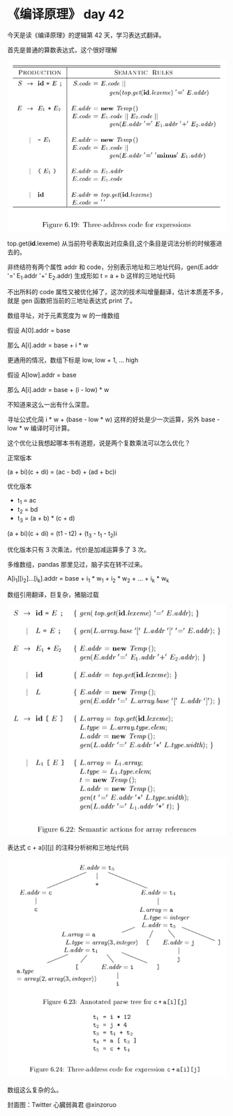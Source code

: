 # 《编译原理》 day 42

今天是读《编译原理》的逻辑第 42 天，学习表达式翻译。

首先是普通的算数表达式，这个很好理解

![](26-expr-1.png)

top.get(**id**.lexeme) 从当前符号表取出对应条目,这个条目是词法分析的时候塞进去的。

非终结符有两个属性 addr 和 code，分别表示地址和三地址代码，gen(E.addr '=' E<sub>1</sub>.addr '+' E<sub>2</sub>.addr) 生成形如 t = a + b 这样的三地址代码

不出所料的 code 属性又被优化掉了，这次的技术叫增量翻译，估计本质差不多，就是 gen 函数把当前的三地址表达式 print 了。

数组寻址，对于元素宽度为 w 的一维数组

假设 A[0].addr = base

那么 A[i].addr = base + i * w

更通用的情况，数组下标是 low, low + 1, ... high

假设 A[low].addr = base

那么 A[i].addr = base + (i - low) * w

不知道来这么一出有什么深意。

寻址公式化简 i * w + (base - low * w) 这样的好处是少一次运算，另外 base - low * w 编译时可计算。

这个优化让我想起哪本书有道题，说是两个复数乘法可以怎么优化？

正常版本

(a + bi)(c + di) = (ac - bd) + (ad + bc)i

优化版本

+ t<sub>1</sub> = ac
+ t<sub>2</sub> = bd
+ t<sub>3</sub> = (a + b) * (c + d)

(a + bi)(c + di) = (t1 - t2) + (t<sub>3</sub> - t<sub>1</sub> - t<sub>2</sub>)i

优化版本只有 3 次乘法，代价是加减运算多了 3 次。

多维数组，pandas 那里见过，脑子实在转不过来。

A[i<sub>1</sub>][i<sub>2</sub>]...[i<sub>k</sub>].addr = base + i<sub>1</sub> * w<sub>1</sub> + i<sub>2</sub> * w<sub>2</sub> + ... + i<sub>k</sub> * w<sub>k</sub>

数组引用翻译，巨复杂，猪脑过载

![](26-sdt-1.png)

表达式 c + a[i][j] 的注释分析树和三地址代码

![](26-tree-1.png)

数组这么复杂的么。

封面图：Twitter 心臓弱眞君 @xinzoruo